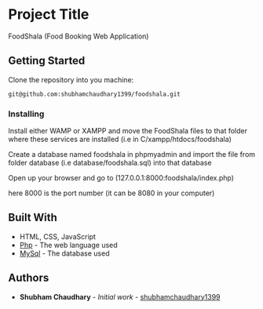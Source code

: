 # Project Title

FoodShala (Food Booking Web Application)

## Getting Started

Clone the repository into you machine:

```
git@github.com:shubhamchaudhary1399/foodshala.git
```

### Installing

Install either WAMP or XAMPP and move the FoodShala files to that folder where these services are installed (i.e in C/xampp/htdocs/foodshala)

Create a database named foodshala in phpmyadmin and import the file from folder database (i.e database/foodshala.sql) into that database

Open up your browser and go to (127.0.0.1:8000:foodshala/index.php)

here 8000 is the port number (it can be 8080 in your computer)


## Built With
- HTML, CSS, JavaScript
- [Php](https://www.php.net/) - The web language used
- [MySql](https://dev.mysql.com/) - The database used

## Authors

- **Shubham Chaudhary** - _Initial work_ - [shubhamchaudhary1399](https://github.com/shubhamchaudhary1399)
